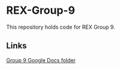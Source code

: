 REX-Group-9
===========
This repository holds code for REX Group 9.

Links
------
[Group 9 Google Docs folder](https://drive.google.com/?tab=mo&authuser=0#folders/0B-FdJXlihZZvaExNWDh0RWJuWm8)

